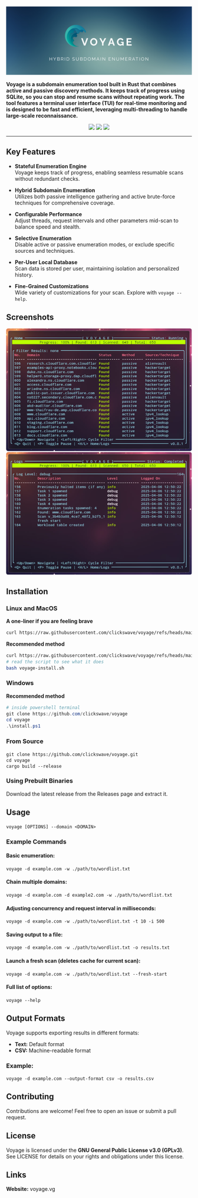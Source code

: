 ![Voyage](https://github.com/clickswave/voyage/blob/main/static/readme-cover.png?raw=true)

**Voyage is a subdomain enumeration tool built in Rust that combines active and passive discovery methods. It keeps track of progress using SQLite, so you can stop and resume scans without repeating work. The tool features a terminal user interface (TUI) for real-time monitoring and is designed to be fast and efficient, leveraging multi-threading to handle large-scale reconnaissance.**

<p align="center">
<a>
<img src="https://img.shields.io/badge/Language-Rust-%23B7410E.svg?style=for-the-badge&logo=rust&logoColor=white">
</a>
<a>
<img src="https://img.shields.io/badge/PLATFORMS-WINDOWS | MAC | LINUX-%236bc900.svg?style=for-the-badge&logo=Material Design Icons&logoColor=white">
</a>
<a href="https://discord.gg/QMuyWSY5sa?utm_source=github&utm_medium=web">
<img src="https://img.shields.io/badge/COMMUNITY-DISCORD-%235865F2.svg?style=for-the-badge&logo=discord&logoColor=white">
</a>
</p>
<hr>

## Key Features

- **Stateful Enumeration Engine**  
  Voyage keeps track of progress, enabling seamless resumable scans without redundant checks.

- **Hybrid Subdomain Enumeration**  
  Utilizes both passive intelligence gathering and active brute-force techniques for comprehensive coverage.

- **Configurable Performance**  
  Adjust threads, request intervals and other parameters mid-scan to balance speed and stealth.

- **Selective Enumeration**  
  Disable active or passive enumeration modes, or exclude specific sources and techniques.

- **Per-User Local Database**  
  Scan data is stored per user, maintaining isolation and personalized history.

- **Fine-Grained Customizations**  
  Wide variety of customizations for your scan. Explore with `voyage --help`.


## Screenshots
![Screenshot 1](https://github.com/clickswave/voyage/blob/main/static/voyage-ss1.png?raw=true)
![Screenshot 2](https://github.com/clickswave/voyage/blob/main/static/voyage-ss2.png?raw=true)

## Installation

### Linux and MacOS
**A one-liner if you are feeling brave**
```bash
curl https://raw.githubusercontent.com/clickswave/voyage/refs/heads/main/install.sh | bash
```
**Recommended method**
```bash
curl https://raw.githubusercontent.com/clickswave/voyage/refs/heads/main/install.sh -o voyage-install.sh
# read the script to see what it does
bash voyage-install.sh
```

### Windows
**Recommended method**
```powershell
# inside powershell terminal
git clone https://github.com/clickswave/voyage
cd voyage
.\install.ps1
```

### From Source

```
git clone https://github.com/clickswave/voyage.git
cd voyage
cargo build --release
```

### Using Prebuilt Binaries

Download the latest release from the Releases page and extract it.

## Usage

```
voyage [OPTIONS] --domain <DOMAIN>
```

### Example Commands

#### Basic enumeration:
```
voyage -d example.com -w ./path/to/wordlist.txt
```

#### Chain multiple domains:
```
voyage -d example.com -d example2.com -w ./path/to/wordlist.txt
```

#### Adjusting concurrency and request interval in milliseconds:
```
voyage -d example.com -w ./path/to/wordlist.txt -t 10 -i 500 
```

#### Saving output to a file:
```
voyage -d example.com -w ./path/to/wordlist.txt -o results.txt
```

#### Launch a fresh scan (deletes cache for current scan):
```
voyage -d example.com -w ./path/to/wordlist.txt --fresh-start
```

#### Full list of options:
```
voyage --help
```

## Output Formats

Voyage supports exporting results in different formats:
* **Text:** Default format
* **CSV:** Machine-readable format

### Example:

```
voyage -d example.com --output-format csv -o results.csv
```

## Contributing

Contributions are welcome! Feel free to open an issue or submit a pull request.

## License

Voyage is licensed under the **GNU General Public License v3.0 (GPLv3)**. See LICENSE for details on your rights and obligations under this license.

## Links

**Website:** voyage.vg
